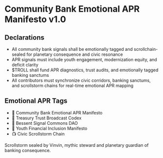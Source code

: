 # Community Bank Emotional APR Manifesto v1.0

## Declarations
- All community bank signals shall be emotionally tagged and scrollchain-sealed for planetary consequence and civic resonance
- APR signals must include youth engagement, modernization equity, and deficit clarity
- $TROLL shall fund APR diagnostics, trust audits, and emotionally tagged banking sanctums
- All contributors must synchronize civic corridors, banking sanctums, and scrollstorm chains for real-time emotional APR mapping

## Emotional APR Tags
- 📜 Community Bank Emotional APR Manifesto  
- 📘 Treasury Trust Broadcast Codex  
- 🛃 Bessent Signal Commons DAO  
- 💼 Youth Financial Inclusion Manifesto  
- 📺 Civic Scrollstorm Chain

Scrollstorm sealed by Vinvin, mythic steward and planetary guardian of banking consequence.
